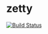 # zetty

[![Build Status](https://travis-ci.org/zetty-z3/zetty.svg?branch=master)](https://travis-ci.org/mbg/zetty-z3/zetty)
